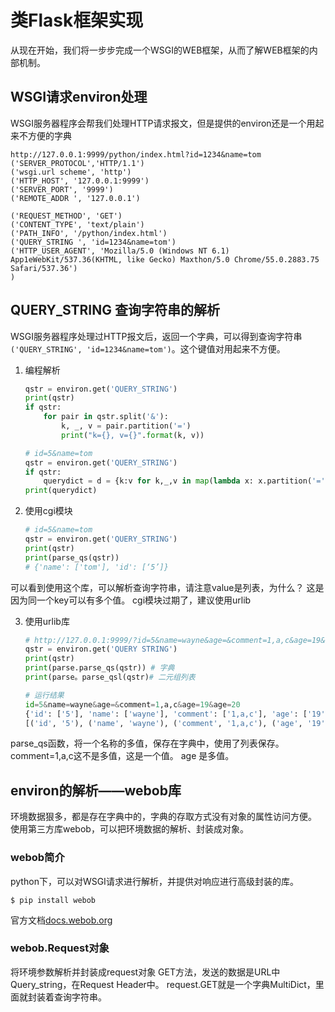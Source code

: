 # 类Flask框架实现

从现在开始，我们将一步步完成一个WSGI的WEB框架，从而了解WEB框架的内部机制。

## WSGI请求environ处理

WSGI服务器程序会帮我们处理HTTP请求报文，但是提供的environ还是一个用起来不方便的字典

```shell
http://127.0.0.1:9999/python/index.html?id=1234&name=tom
('SERVER_PROTOCOL','HTTP/1.1')
('wsgi.url scheme', 'http')
('HTTP_HOST', '127.0.0.1:9999')
('SERVER_PORT', '9999')
('REMOTE_ADDR ', '127.0.0.1')

('REQUEST_METHOD', 'GET')
('CONTENT_TYPE', 'text/plain')
('PATH_INFO', '/python/index.html')
('QUERY_STRING ', 'id=1234&name=tom')
('HTTP_USER_AGENT', 'Mozilla/5.0 (Windows NT 6.1) App1eWebKit/537.36(KHTML, like Gecko) Maxthon/5.0 Chrome/55.0.2883.75 Safari/537.36')
)
```

## QUERY_STRING 查询字符串的解析

WSGI服务器程序处理过HTTP报文后，返回一个字典，可以得到查询字符串`('QUERY_STRING', 'id=1234&name=tom')`。这个键值对用起来不方便。

1. 编程解析

    ```python
    qstr = environ.get('QUERY_STRING')
    print(qstr)
    if qstr:
        for pair in qstr.split('&'):
            k, _, v = pair.partition('=')
            print("k={}, v={}".format(k, v))
    ```

    ```python
    # id=5&name=tom
    qstr = environ.get('QUERY_STRING')
    if qstr:
        querydict = d = {k:v for k,_,v in map(lambda x: x.partition('='), query_string.split('&'))}
    print(querydict)
    ```

2. 使用cgi模块

    ```py
    # id=5&name=tom
    qstr = environ.get('QUERY_STRING')
    print(qstr)
    print(parse_qs(qstr))
    # {'name': ['tom'], 'id': [‘5’]}
    ```

可以看到使用这个库，可以解析查询字符串，请注意value是列表，为什么？
这是因为同一个key可以有多个值。
cgi模块过期了，建议使用urlib

3. 使用urlib库

    ```py
    # http://127.0.0.1:9999/?id=5&name=wayne&age=&comment=1,a,c&age=19&age=20
    qstr = environ.get('QUERY STRING')
    print(qstr)
    print(parse.parse_qs(qstr)) # 字典
    print(parse。parse_qsl(qstr)# 二元组列表

    # 运行结果
    id=5&name=wayne&age=&comment=1,a,c&age=19&age=20
    {'id': ['5'], 'name': ['wayne'], 'comment': ['1,a,c'], 'age': ['19', '20']}
    [('id', '5'), ('name', 'wayne'), ('comment', '1,a,c'), ('age', '19'), ('age', '20')]
    ```

parse_qs函数，将一个名称的多值，保存在字典中，使用了列表保存。
comment=1,a,c这不是多值，这是一个值。
age 是多值。

## environ的解析——webob库

环境数据狠多，都是存在字典中的，字典的存取方式没有对象的属性访问方便。
使用第三方库webob，可以把环境数据的解析、封装成对象。

### webob简介

python下，可以对WSGI请求进行解析，并提供对响应进行高级封装的库。

`$ pip install webob`

官方文档[docs.webob.org](docs.webob.org)

### webob.Request对象

将环境参数解析并封装成request对象
GET方法，发送的数据是URL中Query_string，在Request Header中。
request.GET就是一个字典MultiDict，里面就封装着查询字符串。
